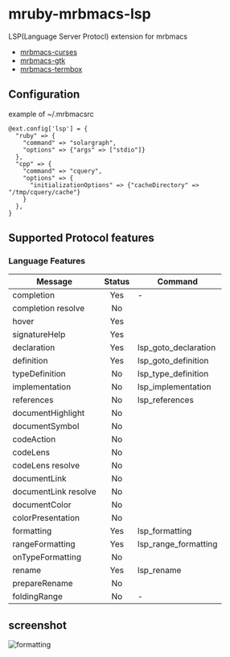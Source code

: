 # mruby-mrbmacs-lsp
LSP(Language Server Protocl) extension for mrbmacs

+ [mrbmacs-curses](https://github.com/masahino/mruby-bin-mrbmacs-curses)
+ [mrbmacs-gtk](https://github.com/masahino/mruby-bin-mrbmacs-gtk)
+ [mrbmacs-termbox](https://github.com/masahino/mruby-bin-mrbmacs-termbox)

## Configuration

example of ~/.mrbmacsrc
```
@ext.config['lsp'] = {
  "ruby" => {
    "command" => "solargraph",
    "options" => {"args" => ["stdio"]}
  },
  "cpp" => {
    "command" => "cquery",
    "options" => {
      "initializationOptions" => {"cacheDirectory" => "/tmp/cquery/cache"}
    }
  },
}
```

## Supported Protocol features

### Language Features
| Message | Status | Command
----------|:------:|--------
|completion     |Yes|-
|completion resolve|No|
|hover          |Yes|
|signatureHelp  |Yes|
|declaration    |Yes|lsp_goto_declaration|
|definition     |Yes|lsp_goto_definition|
|typeDefinition |No|lsp_type_definition|
|implementation |No|lsp_implementation|
|references     |No|lsp_references|
|documentHighlight|No|
|documentSymbol |No|
|codeAction |No|
|codeLens |No|
|codeLens resolve |No|
|documentLink |No|
|documentLink resolve |No|
|documentColor |No|
|colorPresentation |No|
|formatting |Yes|lsp_formatting|
|rangeFormatting |Yes|lsp_range_formatting|
|onTypeFormatting |No|
|rename |Yes|lsp_rename|
|prepareRename |No|
|foldingRange|No|-

## screenshot

![formatting](https://user-images.githubusercontent.com/381912/60769054-694c6200-a106-11e9-8fed-f7cd0a10f105.gif)
